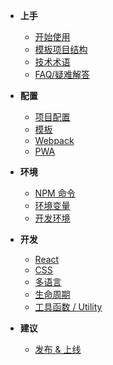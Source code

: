 -   **上手**

    -   [开始使用](/?id=开始使用)
    -   [模板项目结构](/boilerplate)
    -   [技术术语](/glossary)
    -   [FAQ/疑难解答](/faq)

-   **配置**

    -   [项目配置](/config)
    -   [模板](/template)
    -   [Webpack](/webpack)
    -   [PWA](/pwa)

-   **环境**

    -   [NPM 命令](/task)
    -   [环境变量](/env)
    -   [开发环境](/dev)

-   **开发**

    -   [React](/react)
    -   [CSS](/css)
    -   [多语言](/i18n)
    -   [生命周期](/life-cycle)
    -   [工具函数 / Utility](/utilities)

-   **建议**
    -   [发布 & 上线](/deploy)
